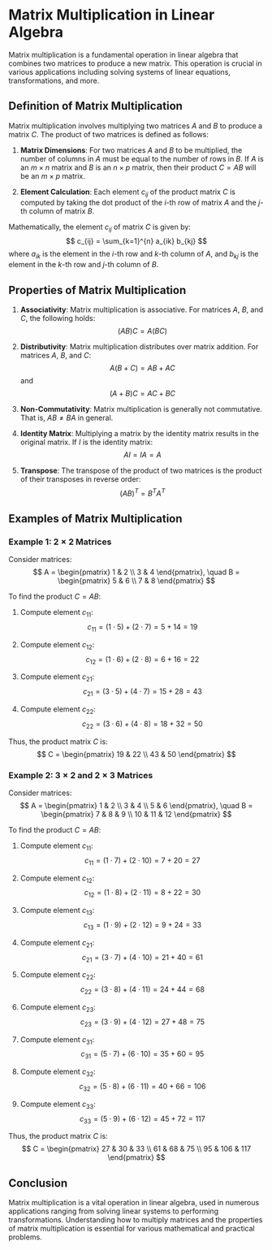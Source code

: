 # Matrix Multiplication in Linear Algebra

Matrix multiplication is a fundamental operation in linear algebra that combines two matrices to produce a new matrix. This operation is crucial in various applications including solving systems of linear equations, transformations, and more.

## Definition of Matrix Multiplication

Matrix multiplication involves multiplying two matrices $A$ and $B$ to produce a matrix $C$. The product of two matrices is defined as follows:

1. **Matrix Dimensions**: For two matrices $A$ and $B$ to be multiplied, the number of columns in $A$ must be equal to the number of rows in $B$. If $A$ is an $m \times n$ matrix and $B$ is an $n \times p$ matrix, then their product $C = AB$ will be an $m \times p$ matrix.

2. **Element Calculation**: Each element $c_{ij}$ of the product matrix $C$ is computed by taking the dot product of the $i$-th row of matrix $A$ and the $j$-th column of matrix $B$.

Mathematically, the element $c_{ij}$ of matrix $C$ is given by:
$$
c_{ij} = \sum_{k=1}^{n} a_{ik} b_{kj}
$$
where $a_{ik}$ is the element in the $i$-th row and $k$-th column of $A$, and $b_{kj}$ is the element in the $k$-th row and $j$-th column of $B$.

## Properties of Matrix Multiplication

1. **Associativity**: Matrix multiplication is associative. For matrices $A$, $B$, and $C$, the following holds:
   $$
   (AB)C = A(BC)
   $$

2. **Distributivity**: Matrix multiplication distributes over matrix addition. For matrices $A$, $B$, and $C$:
   $$
   A(B + C) = AB + AC
   $$
   and
   $$
   (A + B)C = AC + BC
   $$

3. **Non-Commutativity**: Matrix multiplication is generally not commutative. That is, $AB \neq BA$ in general.

4. **Identity Matrix**: Multiplying a matrix by the identity matrix results in the original matrix. If $I$ is the identity matrix:
   $$
   AI = IA = A
   $$

5. **Transpose**: The transpose of the product of two matrices is the product of their transposes in reverse order:
   $$
   (AB)^T = B^T A^T
   $$

## Examples of Matrix Multiplication

### Example 1: $2 \times 2$ Matrices

Consider matrices:
$$
A = \begin{pmatrix} 1 & 2 \\ 3 & 4 \end{pmatrix}, \quad B = \begin{pmatrix} 5 & 6 \\ 7 & 8 \end{pmatrix}
$$

To find the product $C = AB$:

1. Compute element $c_{11}$:
   $$
   c_{11} = (1 \cdot 5) + (2 \cdot 7) = 5 + 14 = 19
   $$

2. Compute element $c_{12}$:
   $$
   c_{12} = (1 \cdot 6) + (2 \cdot 8) = 6 + 16 = 22
   $$

3. Compute element $c_{21}$:
   $$
   c_{21} = (3 \cdot 5) + (4 \cdot 7) = 15 + 28 = 43
   $$

4. Compute element $c_{22}$:
   $$
   c_{22} = (3 \cdot 6) + (4 \cdot 8) = 18 + 32 = 50
   $$

Thus, the product matrix $C$ is:
$$
C = \begin{pmatrix} 19 & 22 \\ 43 & 50 \end{pmatrix}
$$

### Example 2: $3 \times 2$ and $2 \times 3$ Matrices

Consider matrices:
$$
A = \begin{pmatrix} 1 & 2 \\ 3 & 4 \\ 5 & 6 \end{pmatrix}, \quad B = \begin{pmatrix} 7 & 8 & 9 \\ 10 & 11 & 12 \end{pmatrix}
$$

To find the product $C = AB$:

1. Compute element $c_{11}$:
   $$
   c_{11} = (1 \cdot 7) + (2 \cdot 10) = 7 + 20 = 27
   $$

2. Compute element $c_{12}$:
   $$
   c_{12} = (1 \cdot 8) + (2 \cdot 11) = 8 + 22 = 30
   $$

3. Compute element $c_{13}$:
   $$
   c_{13} = (1 \cdot 9) + (2 \cdot 12) = 9 + 24 = 33
   $$

4. Compute element $c_{21}$:
   $$
   c_{21} = (3 \cdot 7) + (4 \cdot 10) = 21 + 40 = 61
   $$

5. Compute element $c_{22}$:
   $$
   c_{22} = (3 \cdot 8) + (4 \cdot 11) = 24 + 44 = 68
   $$

6. Compute element $c_{23}$:
   $$
   c_{23} = (3 \cdot 9) + (4 \cdot 12) = 27 + 48 = 75
   $$

7. Compute element $c_{31}$:
   $$
   c_{31} = (5 \cdot 7) + (6 \cdot 10) = 35 + 60 = 95
   $$

8. Compute element $c_{32}$:
   $$
   c_{32} = (5 \cdot 8) + (6 \cdot 11) = 40 + 66 = 106
   $$

9. Compute element $c_{33}$:
   $$
   c_{33} = (5 \cdot 9) + (6 \cdot 12) = 45 + 72 = 117
   $$

Thus, the product matrix $C$ is:
$$
C = \begin{pmatrix} 27 & 30 & 33 \\ 61 & 68 & 75 \\ 95 & 106 & 117 \end{pmatrix}
$$

## Conclusion

Matrix multiplication is a vital operation in linear algebra, used in numerous applications ranging from solving linear systems to performing transformations. Understanding how to multiply matrices and the properties of matrix multiplication is essential for various mathematical and practical problems.